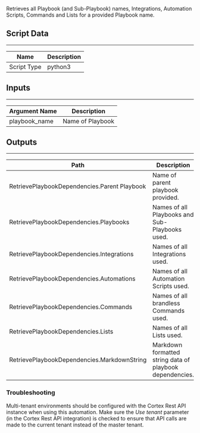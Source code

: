Retrieves all Playbook (and Sub-Playbook) names, Integrations, Automation Scripts, Commands and Lists for a provided Playbook name.

## Script Data

---

| **Name** | **Description** |
| --- | --- |
| Script Type | python3 |

## Inputs

---

| **Argument Name** | **Description** |
| --- | --- |
| playbook_name | Name of Playbook |

## Outputs

---

| **Path** | **Description** | **Type** |
| --- | --- | --- |
| RetrievePlaybookDependencies.Parent Playbook | Name of parent playbook provided. | Unknown |
| RetrievePlaybookDependencies.Playbooks | Names of all Playbooks and Sub-Playbooks used. | Unknown |
| RetrievePlaybookDependencies.Integrations | Names of all Integrations used. | Unknown |
| RetrievePlaybookDependencies.Automations | Names of all Automation Scripts used. | Unknown |
| RetrievePlaybookDependencies.Commands | Names of all brandless Commands used. | Unknown |
| RetrievePlaybookDependencies.Lists | Names of all Lists used. | Unknown |
| RetrievePlaybookDependencies.MarkdownString | Markdown formatted string data of playbook dependencies. | Unknown |

### Troubleshooting

Multi-tenant environments should be configured with the Cortex Rest API instance when using this 
automation. Make sure the *Use tenant* parameter (in the Cortex Rest API integration) is checked 
to ensure that API calls are made to the current tenant instead of the master tenant.
